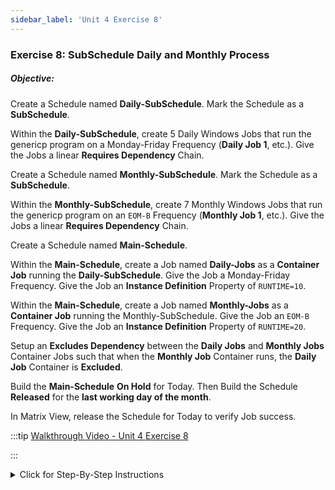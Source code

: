 ```yaml
---
sidebar_label: 'Unit 4 Exercise 8'
---
```


### Exercise 8: SubSchedule Daily and Monthly Process

##### Objective: 

Create a Schedule named **Daily-SubSchedule**. Mark the Schedule as a **SubSchedule**. 

Within the **Daily-SubSchedule**, create 5 Daily Windows Jobs that run the genericp program on a Monday-Friday Frequency (**Daily Job 1**, etc.). Give the Jobs a linear **Requires Dependency** Chain.

Create a Schedule named **Monthly-SubSchedule**. Mark the Schedule as a **SubSchedule**.

Within the **Monthly-SubSchedule**, create 7 Monthly Windows Jobs that run the genericp program on an ```EOM-B``` Frequency (**Monthly Job 1**, etc.). Give the Jobs a linear **Requires Dependency** Chain.

Create a Schedule named **Main-Schedule**. 

Within the **Main-Schedule**, create a Job named **Daily-Jobs** as a **Container Job** running the **Daily-SubSchedule**. Give the Job a Monday-Friday Frequency. Give the Job an **Instance Definition** Property of ```RUNTIME=10```.

Within the **Main-Schedule**, create a Job named **Monthly-Jobs** as a **Container Job** running the Monthly-SubSchedule. Give the Job an ```EOM-B``` Frequency. Give the Job an **Instance Definition** Property of ```RUNTIME=20```.

Setup an **Excludes Dependency** between the **Daily Jobs** and **Monthly Jobs** Container Jobs such that when the **Monthly Job** Container runs, the **Daily Job** Container is **Excluded**. 

Build the **Main-Schedule** **On Hold** for Today. Then Build the Schedule **Released** for the **last working day of the month**.

In Matrix View, release the Schedule for Today to verify Job success.

<!--
<div>
<video width="320" height="240" controls>
  <source src="videobasic/U4E8.mp4" type="video/mp4"></source>
Your browser does not support the video tag.
</video>
</div>
-->

:::tip [Walkthrough Video - Unit 4 Exercise 8](../static/videobasic/U4E8.mp4)

:::

<details>

<summary>Click for Step-By-Step Instructions</summary>

**Create the first SubSchedule (Daily)**

1.	Under the **Administration** topic, Double-Click on **Schedule Master**. 
2.	Click the **Add** button on the **Schedule Master** toolbar. 
3.	In the **Name** textbox, enter **Daily-SubSchedule**. 
4.	In the **Documentation** textbox, enter **This is the Daily SubSchedule**.
5.	In the **Start Time** box, notice the default of ```00:00``` (midnight).
6.	Keep **Monday through Friday** selected for the **Workdays per Week** for the Schedule to run.
7.	In the **Schedule Properties** frame, mark the **SubSchedule** checkbox.
8.	Click the **Save** button on the Schedule Master toolbar.

**Create the SubSchedule (Monthly)**

9.	Under the **Administration** topic, Double-Click on **Schedule Master** (if not open). 
10.	Click the **Add** button on the **Schedule Master** toolbar. 
11.	In the **Name** textbox, enter **Monthly-SubSchedule**. 
12.	In the **Documentation** textbox, enter **This is the Monthly SubSchedule**.
13.	In the **Start Time** box, notice the default of ```00:00``` (midnight).
14.	Keep **Monday through Friday** selected for the **Workdays per Week** for the Schedule to run.
15.	In the **Schedule Properties** frame, mark the **SubSchedule** checkbox.
16.	Click the **Save** button on the **Schedule Master** toolbar.
17.	Close the **Schedule Master** tab.

**Add Jobs within the Daily SubSchedule**

18.	Under the **Administration** topic, Double-Click on **Job Master**. Select the **Daily-SubSchedule**.
19.	Click the **Add** button on the **Job Master** toolbar. 
20.	In the **Name** textbox, enter **Daily Job 1**.
21.	In the **Job Type** drop-down list, select ```Windows```.
22.	In the **Primary Machine** drop-down list, select the ```SMATraining``` machine. 
23.	In the **User ID** drop-down list, select ```SMATRAINING\SMAUSER```. 
24.	In the **Command Line**, use **Ctrl+F** and select the command line that looks like this:
```"[[MI.PathWindows]]\genericp.exe" -t[[SI.RUNTIME]] -e0```
25.	Click the **Save** button on the **Job Master** toolbar. 
26.	Click the **Frequency** tab.
27.	Within the **Frequency list** frame, click the **Add** button.
28.	Click inside the option button to **Use existing Frequency**.
29.	In the **Frequency** drop-down list, select ```Mon-Fri-N```. 
30.	Click **Next**.
31.	Click the **Finish** button.
32.	On the **Job Master** Toolbar, click the **Copy** button or press **Ctrl+Insert**).
33.	Name the **Job Daily Job 2**.
34.	Click **OK**.
35.	Repeat steps 32 to 34 to create Jobs **Daily Job 3**, **Daily Job 4**, and **Daily Job 5**.
36.	Close the **Job Master**.
37.	Use **Workflow Designer** to create **Job Dependencies** the way you want and then close **Workflow Designer**.

**Add Jobs within the Monthly SubSchedule**

38.	Under the **Administration** topic, Double-Click on **Job Master**. Select the **Monthly-SubSchedule**.
39.	Click the **Add** button on the **Job Master** toolbar. 
40.	In the **Name** textbox, enter **Monthly Job 1**.
41.	In the **Job Type** drop-down list, select ```Windows```.
42.	In the **Primary Machine** drop-down list, select the ```SMATraining``` machine. 
43.	In the **User ID** drop-down list, select ```SMATRAINING\SMAUSER```. 
44.	In the **Command Line**, type **Ctrl+F** and select the command line that looks like this:
```"[[MI.PathWindows]]\genericp.exe" -t[[SI.RUNTIME]] -e0```
45.	Click the **Save** button on the **Job Master** toolbar. 
46.	Click the **Frequency** tab.
47.	Within the **Frequency list** frame, click the **Add** button.
48.	Create a new **Frequency**. The name will be ```End-of-Month-B```. Click **Next**.
49.	In the **Frequency Definition Wizard**, select **End of Period** in **When to Schedule** frame, be sure that **Month** is selected under **Periods** frame and **Before Date** is selected under **A/O/B/N** frame.
50.	Click the **Finish** button.
51.	On the **Job Master** Toolbar, click the **Copy** button or press **Ctrl+Insert**.
52.	Name the Job **Monthly Job 2**.
53.	Click **OK**.
54.	Repeat steps 51 to 53 to create Jobs **Monthly Job 3**, **Monthly Job 4**, **Monthly Job 5**, **Monthly Job 6**, and **Monthly Job 7**.
55.	Close the **Job Master** tab.
56.	Use **Workflow Designer** to create **Job Dependencies**.
57.	Close the **Workflow Designer**.

**Create the Primary Schedule**

58.	Under the **Administration** topic, Double-Click on **Schedule Master**. 
59.	Click the **Add** button on the **Schedule Master** toolbar. 
60.	In the **Name** textbox, enter **Main-Schedule**. 
61.	In the **Documentation** textbox, enter **This is the Main Schedule**.
62.	In the **Start Time** box, notice the default of ```00:00``` (midnight).
63.	Keep **Monday through Friday** selected for the **Workdays per Week** for the Schedule to run.
64.	Click the **Save** button on the **Schedule Master** toolbar.
65.	Close the **Schedule Master** tab.
66.	Under the **Administration** topic, Double-Click on **Job Master**. 

**Add the Daily SubSchedule to the Primary Schedule**

67.	Select the **Main-Schedule** from the **Schedule** drop-down list.
68.	Click the **Add** button on the **Job Master** toolbar. 
69.	In the **Name** textbox, enter **Daily-Jobs**. 
70.	In the **Job Type** drop-down list, select **Container**.
71.	On the **Schedule to run as SubSchedule** drop-down list select the **Daily-SubSchedule**.
72.	Click the **Save** button on the **Job Master** toolbar.
73.	Click the **Frequency** tab.
74.	Within the **Frequency list** frame, click the **Add** button.
75.	Click inside the option button to **Use existing Frequency**.
76.	In the **Frequency** drop-down list, select ```Mon-Fri-N```.
77.	Click **Next** and then **Finish**.
78.	Click the **Instance Definition** tab.
79.	Click in the **Define Property Values** box.
80.	Enter: ```RUNTIME=10```
81.	Click the **Add** at the right-middle of the screen.
82.	Click the **Save** button on the **Job Master** toolbar.
83.	In the **Documentation** textbox, enter **This is a container Job that has the Daily Jobs**.
84.	Click the **Save** button on the **Job Master** toolbar.
85.	Still on **Job Master**, be sure you have the **Main-Schedule** selected.

**Add the Monthly SubSchedule to the Primary Schedule**

86.	Click the **Add** button on the **Job Master** toolbar. 
87.	In the **Name** textbox, enter **Monthly-Jobs**. 
88.	In the **Job Type** drop-down list, select **Container**.
89.	On the **Schedule to run as SubSchedule** drop-down list select the **Monthly-SubSchedule**.
90.	Click the **Save** button or on the **Job Master** toolbar or press **Ctrl+S**.
91.	Click the **Frequency** tab.
92.	Within the **Frequency** list frame, click the **Add** button.
93.	Click inside the option button to **Use Existing Frequency**.
94.	Select ```End-of-Month-B``` from the drop-down list.
95.	Click **Next**.
96.	Click the **Forecast** button and note that on the months noted above that the Job will run on the Friday before the end of the month if it falls on a weekend.
97.	Close the **Forecast** dialog box and then click **Finish** on the **Frequency Definition Wizard** screen.
98.	Click the **Instance Definition** tab.
99.	Click in the **Define Property Values** box.
100. Enter: ```RUNTIME=20```.
101. Click the **Add** at the right side of the **Define Property Values** frame.
102. Click the **Save** button on the **Job Master** toolbar.
103. Close the **Job Master** tab.

**Setup Job Dependencies between Container Jobs**

104. Under the **Administration** topic, Double-Click **Workflow Designer**.
105. Select **Main-Schedule** under the **Select Schedule** drop-down list.
106. Click the **Add Dependency** tool.
107. Click the **Daily-Jobs** box and then click the **Monthly-Jobs**.
108. Select **Excludes** under the **Dependency** type. 
109. Click **OK**.
110. Close the **Workflow Designer** tab.

<a href="imgbasic/433.png" target="_blank"><img src="imgbasic/433.png" width="250"></img></a>

**Build the Schedule**

111. Under the **Operation** topic, Double-Click **Schedule Build**.
		* Notice that **both SubSchedules _ARE NOT_ shown in the Schedule Selection** list.  
112. Click the **Main-Schedule** and click the **Build** button.  
113. On the Build Properties screen, leave On Hold selected and click OK.
		* This will build the Schedule **On Hold** for today  
114. Click the **Main-Schedule** again.  
115. On the **Start date**, select the **last working day of the month**.
		* The **Stop date** should be the same as **Start date**.  
116. Click the **Build** button.
117. On the **Build Properties** screen, leave **Released** selected and click **OK**.
		* This will build the Schedule **Released for the end of the month**.  
118. Close the Build Schedules screen.  
119.  Go to the **List** or **Matrix** view under the **Operation** topic or use **Solution Manager** to check the results.  
120.  **Release the Schedule** for today (if you want to see the Jobs running).  

</details>